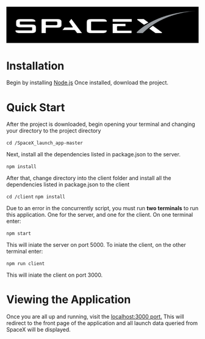 ![SpaceX Logo](/client/src/logo.PNG)

# Installation
Begin by installing [Node.js](https://nodejs.org/en/download/)
Once installed, download the project.

# Quick Start
After the project is downloaded, begin opening your terminal and changing your
directory to the project directory

`cd /SpaceX_launch_app-master`

Next, install all the dependencies listed in package.json to the server.

`npm install`

After that, change directory into the client folder and install all the 
dependencies listed in package.json to the client

`cd /client`
`npm install`

Due to an error in the concurrently script, you must run **two terminals** to 
run this application. One for the server, and one for the client. On one terminal enter: 

`npm start`

This will iniate the server on port 5000. To iniate the client, on the other terminal enter:

`npm run client`

This will iniate the client on port 3000.

# Viewing the Application
Once you are all up and running, visit the [localhost:3000 port.](https://localhost:3000)
This will redirect to the front page of the application and
all launch data queried from SpaceX will be displayed.